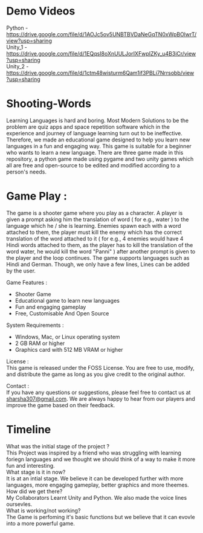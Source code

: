 # Demo Videos 

Python - https://drive.google.com/file/d/1AOJc5ov5UNBTBVDaNeGqTN0xWpBOlwrT/view?usp=sharing <br>
Unity_1 - https://drive.google.com/file/d/1EQqsI8oXnUULJorIXFwpIZKy_u4B3iCr/view?usp=sharing <br>
Unity_2 - https://drive.google.com/file/d/1ctm48wisturm6Qam1if3PBLi7Nrrsobb/view?usp=sharing <br>

# Shooting-Words

Learning Languages is hard and boring. Most Modern Solutions to be the problem are quiz apps and space repetition software which in the experience and journey of language learning turn out to be ineffective. Therefore, we made an educational game designed to help you learn new languages in a fun and engaging way. This game is suitable for a beginner who wants to learn a new language. There are three game made in this repository, a python game made using pygame and two unity games which all are free and open-source to be edited and modified according to a person's needs. 

# Game Play :<br/>
The game is a shooter game where you play as a character. 
A player is given a prompt asking him the translation of word ( for e.g., water ) to the language which he / she is learning. Enemies spawn each with a word attached to them, the player must kill the enemy which has the correct translation of the word attached to it ( for e.g., 4 enemies would have 4 Hindi words attached to them, as the player has to kill the translation of the word water, he would kill the word "Panni" ) after another prompt is given to the player and the loop continues.
The game supports languages such as Hindi and German. Though, we only have a few lines, Lines can be added by the user. 

Game Features :<br/>
* Shooter Game 
* Educational game to learn new languages
* Fun and engaging gameplay
* Free, Customisable And Open Source 

System Requirements :<br/>
* Windows, Mac, or Linux operating system
* 2 GB RAM or higher
* Graphics card with 512 MB VRAM or higher

License :<br/>
This game is released under the FOSS License. You are free to use, modify, and distribute the game as long as you give credit to the original author.

Contact :<br/>
If you have any questions or suggestions, please feel free to contact us at sharsha307@gmail.com. We are always happy to hear from our players and improve the game based on their feedback.

# Timeline 
What was the initial stage of the project ? <br>
This Project was inspired by a friend who was struggling with learning foriegn languages and we thought we should think of a way to make it more fun and interesting. 
<br>What stage is it in now?<br>
It is at an intial stage. We believe it can be developed further with more languages, more engaging gameplay, better graphics and more theemes. 
<br>How did we get there?<br>
My Collaborators Learnt Unity and Python. We also made the voice lines oursevles. 
<br>What is working/not working?<br>
The Game is perfoming it's basic functions but we believe that it can evovle into a more powerful game. 
